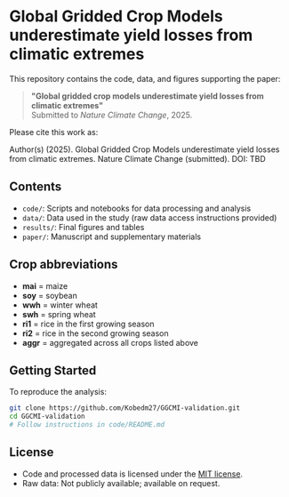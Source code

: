 # Global Gridded Crop Models underestimate yield losses from climatic extremes

This repository contains the code, data, and figures supporting the paper:

> **"Global gridded crop models underestimate yield losses from climatic extremes"**  
> Submitted to *Nature Climate Change*, 2025.

Please cite this work as:

Author(s) (2025). Global Gridded Crop Models underestimate yield losses from climatic extremes. Nature Climate Change (submitted). DOI: TBD

## Contents

- `code/`: Scripts and notebooks for data processing and analysis
- `data/`: Data used in the study (raw data access instructions provided)
- `results/`: Final figures and tables
- `paper/`: Manuscript and supplementary materials

## Crop abbreviations

- **mai** = maize
- **soy** = soybean
- **wwh** = winter wheat
- **swh** = spring wheat
- **ri1** = rice in the first growing season
- **ri2** = rice in the second growing season
- **aggr** = aggregated across all crops listed above

## Getting Started

To reproduce the analysis:
```bash
git clone https://github.com/Kobedm27/GGCMI-validation.git
cd GGCMI-validation
# Follow instructions in code/README.md
```

## License

- Code and processed data is licensed under the [MIT license](LICENSE).
-  Raw data: Not publicly available; available on request.


